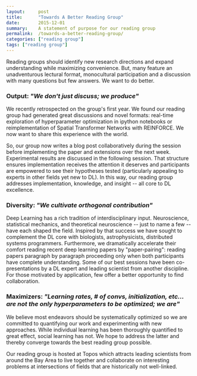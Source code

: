 ```yaml
---
layout:     post
title:      "Towards A Better Reading Group"
date:       2015-12-01
summary:    A statement of purpose for our reading group
permalink:  /towards-a-better-reading-group/
categories: ["reading group"]
tags: ["reading group"]
---
```


Reading groups should identify new research directions and expand understanding while maximizing convenience. But, many feature an unadventurous lectural format, monocultural participation and a discussion with many questions but few answers. We want to do better.

### **Output:** *"We don't just discuss; we produce"* ###

We recently retrospected on the group's first year. We found our reading group had generated great discussions and novel formats: real-time exploration of hyperparameter optimization in ipython notebooks or reimplementation of Spatial Transformer Networks with REINFORCE. We now want to share this experience with the world.

So, our group now writes a blog post collaboratively during the session before implementing the paper and extensions over the next week. Experimental results are discussed in the following session. That structure ensures implementation receives the attention it deserves and participants are empowered to see their hypotheses tested (particularly appealing to experts in other fields yet new to DL). In this way, our reading group addresses implementation, knowledge, and insight -- all core to DL excellence.

### **Diversity:** *"We cultivate orthogonal contribution"* ###

Deep Learning has a rich tradition of interdisciplinary input. Neuroscience, statistical mechanics, and theoretical neuroscience -- just to name a few -- have each shaped the field. Inspired by that success we have sought to complement the DL core with biologists, astrophysicists, distributed systems programmers. Furthermore, we dramatically accelerate their comfort reading recent deep learning papers by "paper-pairing": reading papers paragraph by paragraph proceeding only when both participants have complete understanding. Some of our best sessions have been co-presentations by a DL expert and leading scientist from another discipline. For those motivated by application, few offer a better opportunity to find collaboration.

### **Maximizers:** *"Learning rates, # of convs, initialization, etc... are not the only hyperparameters to be optimized; we are"*

We believe most endeavors should be systematically optimized so we are committed to quantifying our work and experimenting with new approaches. While individual learning has been thoroughly quantified to great effect, social learning has not. We hope to address the latter and thereby converge towards the best reading group possible.

Our reading group is hosted at Topos which attracts leading scientists from around the Bay Area to live together and collaborate on interesting problems at intersections of fields that are historically not well-linked.
